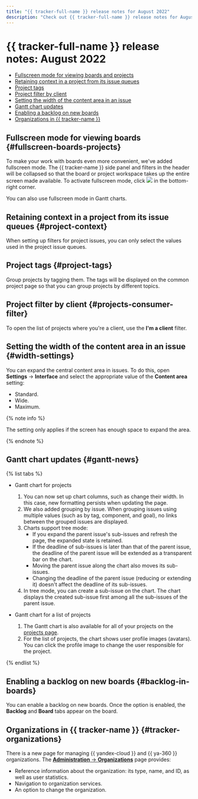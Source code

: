 ```yaml
---
title: "{{ tracker-full-name }} release notes for August 2022"
description: "Check out {{ tracker-full-name }} release notes for August 2022."
---
```


# {{ tracker-full-name }} release notes: August 2022

* [Fullscreen mode for viewing boards and projects](#fullscreen-boards-projects)
* [Retaining context in a project from its issue queues](#project-context)
* [Project tags](#project-tags)
* [Project filter by client](#projects-consumer-filter)
* [Setting the width of the content area in an issue](#width-settings)
* [Gantt chart updates](#gantt-news)
* [Enabling a backlog on new boards](#backlog-in-boards)
* [Organizations in {{ tracker-name }}](#tracker-organizations)

## Fullscreen mode for viewing boards {#fullscreen-boards-projects}

To make your work with boards even more convenient, we've added fullscreen mode. The {{ tracker-name }} side panel and filters in the header will be collapsed so that the board or project workspace takes up the entire screen made available. To activate fullscreen mode, click ![](../../_assets/tracker/fullscreen-agile.png) in the bottom-right corner.

You can also use fullscreen mode in Gantt charts.

## Retaining context in a project from its issue queues {#project-context}

When setting up filters for project issues, you can only select the values used in the project issue queues.

## Project tags {#project-tags}

Group projects by tagging them. The tags will be displayed on the common project page so that you can group projects by different topics.

## Project filter by client {#projects-consumer-filter}

To open the list of projects where you're a client, use the **I'm a client** filter.

## Setting the width of the content area in an issue {#width-settings}

You can expand the central content area in issues. To do this, open **Settings** → **Interface** and select the appropriate value of the **Content area** setting:
* Standard.
* Wide.
* Maximum.

{% note info %}

The setting only applies if the screen has enough space to expand the area.

{% endnote %}

## Gantt chart updates {#gantt-news}

{% list tabs %}

- Gantt chart for projects

   1. You can now set up chart columns, such as change their width. In this case, new formatting persists when updating the page.
   1. We also added grouping by issue. When grouping issues using multiple values (such as by tag, component, and goal), no links between the grouped issues are displayed.
   1. Charts support tree mode:
      * If you expand the parent issue's sub-issues and refresh the page, the expanded state is retained.
      * If the deadline of sub-issues is later than that of the parent issue, the deadline of the parent issue will be extended as a transparent bar on the chart.
      * Moving the parent issue along the chart also moves its sub-issues.
      * Changing the deadline of the parent issue (reducing or extending it) doesn't affect the deadline of its sub-issues.
   1. In tree mode, you can create a sub-issue on the chart. The chart displays the created sub-issue first among all the sub-issues of the parent issue.

- Gantt chart for a list of projects

   1. The Gantt chart is also available for all of your projects on the [projects page](https://tracker.yandex.ru/pages/projects).
   1. For the list of projects, the chart shows user profile images (avatars). You can click the profile image to change the user responsible for the project.

{% endlist %}


## Enabling a backlog on new boards {#backlog-in-boards}

You can enable a backlog on new boards. Once the option is enabled, the **Backlog** and **Board** tabs appear on the board.

## Organizations in {{ tracker-name }} {#tracker-organizations}

There is a new page for managing {{ yandex-cloud }} and {{ ya-360 }} organizations. The [**Administration** → **Organizations**](https://tracker.yandex.ru/admin/orgs) page provides:
* Reference information about the organization: its type, name, and ID, as well as user statistics.
* Navigation to organization services.
* An option to change the organization.